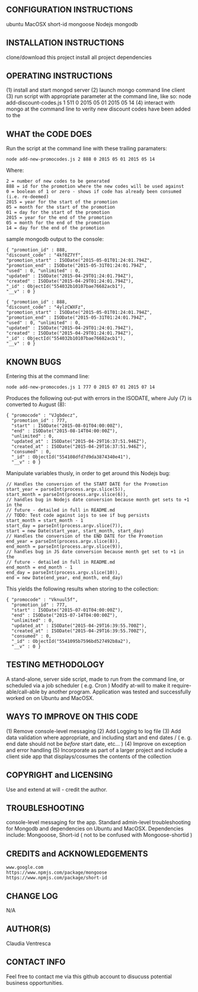 CONFIGURATION INSTRUCTIONS
--------------------------
ubuntu
MacOSX
short-id
mongoose
Nodejs
mongodb


INSTALLATION INSTRUCTIONS
-------------------------
clone/download this project
install all project dependencies


OPERATING INSTRUCTIONS
----------------------
(1) install and start mongod server
(2) launch mongo command line client
(3) run script  with appropriate parameter at the command line, like so:
    node add-discount-codes.js 1 511 0 2015 05 01 2015 05 14
(4) interact with mongo at the command line to verity new discount codes have been added to the


WHAT the CODE DOES
------------------
Run the script at the command line with these trailing paramaters:

    node add-new-promocodes.js 2 888 0 2015 05 01 2015 05 14

Where:

    2 = number of new codes to be generated
    888 = id for the promotion where the new codes will be used against
    0 = boolean of 1 or zero - shows if code has already been consumed (i.e. re-deemed)
    2015 = year for the start of the promotion
    05 = month for the start of the promotion
    01 = day for the start of the promotion
    2015 = year for the end of the promotion
    05 = month for the end of the promotion
    14 = day for the end of the promotion

sample mongodb output to the console:

    { "promotion_id" : 888,
    "discount_code" : "4kf0Z7Yf",
    "promotion_start" : ISODate("2015-05-01T01:24:01.794Z",
    "promotion_end" : ISODate("2015-05-31T01:24:01.794Z",
    "used" : 0, "unlimited" : 0,
    "updated" : ISODate("2015-04-29T01:24:01.794Z"),
    "created" : ISODate("2015-04-29T01:24:01.794Z"),
    "_id" : ObjectId("554032b10107bae76682acb1"),
    "__v" : 0 }

    { "promotion_id" : 888,
    "discount_code" : "4ylzCWXFz",
    "promotion_start" : ISODate("2015-05-01T01:24:01.794Z",
    "promotion_end" : ISODate("2015-05-31T01:24:01.794Z",
    "used" : 0, "unlimited" : 0,
    "updated" : ISODate("2015-04-29T01:24:01.794Z"),
    "created" : ISODate("2015-04-29T01:24:01.794Z"),
    "_id" : ObjectId("554032b10107bae76682acb1"),
    "__v" : 0 }


KNOWN BUGS
----------
Entering this at the command line:

    node add-new-promocodes.js 1 777 0 2015 07 01 2015 07 14

Produces the following out-put with errors in the ISODATE, where July (7) is converted to August (8):

    { "promocode" : "VJgbdecz",
      "promotion_id" : 777,
      "start" : ISODate("2015-08-01T04:00:00Z"),
      "end" : ISODate("2015-08-14T04:00:00Z"),
      "unlimited" : 0,
      "updated_at" : ISODate("2015-04-29T16:37:51.946Z"),
      "created_at" : ISODate("2015-04-29T16:37:51.946Z"),
      "consumed" : 0,
      "_id" : ObjectId("554108dfd7d9da3874340e41"),
      "__v" : 0 }

Manipulate variables thusly, in order to get around this Nodejs bug:

    // Handles the conversion of the START DATE for the Promotion
    start_year = parseInt(process.argv.slice(5)),
    start_month = parseInt(process.argv.slice(6)),
    // handles bug in Nodejs date conversion because month get sets to +1 in the
    // future - detailed in full in README.md
    // TODO: Test code against iojs to see if bug persists
    start_month = start_month - 1
    start_day = parseInt(process.argv.slice(7)),
    start = new Date(start_year, start_month, start_day)
    // Handles the conversion of the END DATE for the Promotion
    end_year = parseInt(process.argv.slice(8)),
    end_month = parseInt(process.argv.slice(9)),
    // handles bug in JS date conversion because month get set to +1 in the
    // future - detailed in full in README.md
    end_month = end_month - 1
    end_day = parseInt(process.argv.slice(10)),
    end = new Date(end_year, end_month, end_day)

This yields the following results when storing to the collection:

    { "promocode" : "Vknuul5f",
      "promotion_id" : 777,
      "start" : ISODate("2015-07-01T04:00:00Z"),
      "end" : ISODate("2015-07-14T04:00:00Z"),
      "unlimited" : 0,
      "updated_at" : ISODate("2015-04-29T16:39:55.700Z"),
      "created_at" : ISODate("2015-04-29T16:39:55.700Z"),
      "consumed" : 0,
      "_id" : ObjectId("5541095b7596bd527492b8a2"),
      "__v" : 0 }


TESTING METHODOLOGY
-------------------
A stand-alone, server side script, made to run from the command line, or scheduled
via a job scheduler ( e.g. Cron )
Modify at-will to make it require-able/call-able by another program.
Application was tested and successfully worked on on Ubuntu and MacOSX.


WAYS TO IMPROVE ON THIS CODE
----------------------------
(1) Remove console-level messaging
(2) Add Logging to log file
(3) Add data validation where appropriate, and including start and end dates /
    ( e. g. end date should not be *before* start date, etc... )
(4) Improve on exception and error handling
(5) Incorporate as part of a larger project and include a client side app that displays/cosumes the contents of the collection


COPYRIGHT and LICENSING
-----------------------
Use and extend at will - credit the author.


TROUBLESHOOTING
---------------
console-level messaging for the app.
Standard admin-level troubleshooting for Mongodb and dependencies on Ubuntu and MacOSX.
Dependencies include: Mongooose, Short-id ( not to be confused with Mongoose-shortid )


CREDITS and ACKNOWLEDGEMENTS
----------------------------
    www.google.com
    https://www.npmjs.com/package/mongoose
    https://www.npmjs.com/package/short-id


CHANGE LOG
---------
N/A


AUTHOR(S)
-------
Claudia Ventresca


CONTACT INFO
------------
Feel free to contact me via this github account to disucuss potential business
opportunities.
